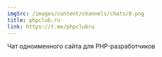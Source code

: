 ```yaml
---
imgSrc: /images/content/channels/chats/8.png
title: phpclub.ru
link: https://t.me/phpclubru
---
```


Чат одноименного сайта для PHP-разработчиков
